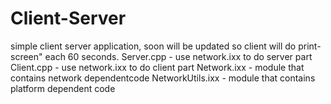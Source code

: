 # Client-Server
simple client server application, soon will be updated so client will do print-screen" each 60 seconds.
Server.cpp -  use network.ixx to do server part
Client.cpp -  use network.ixx to do client part
Network.ixx - module that contains network dependentcode
NetworkUtils.ixx - module that contains platform dependent code
